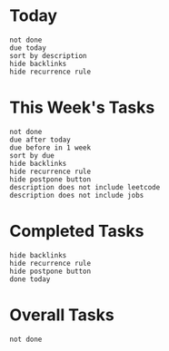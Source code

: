
# **Today**

```tasks
not done
due today
sort by description
hide backlinks
hide recurrence rule
```

# **This Week's Tasks**
```tasks
not done
due after today
due before in 1 week
sort by due
hide backlinks
hide recurrence rule
hide postpone button
description does not include leetcode 
description does not include jobs
```

# **Completed Tasks**
```tasks
hide backlinks
hide recurrence rule
hide postpone button
done today
```
# **Overall Tasks**
```tasks
not done

```




